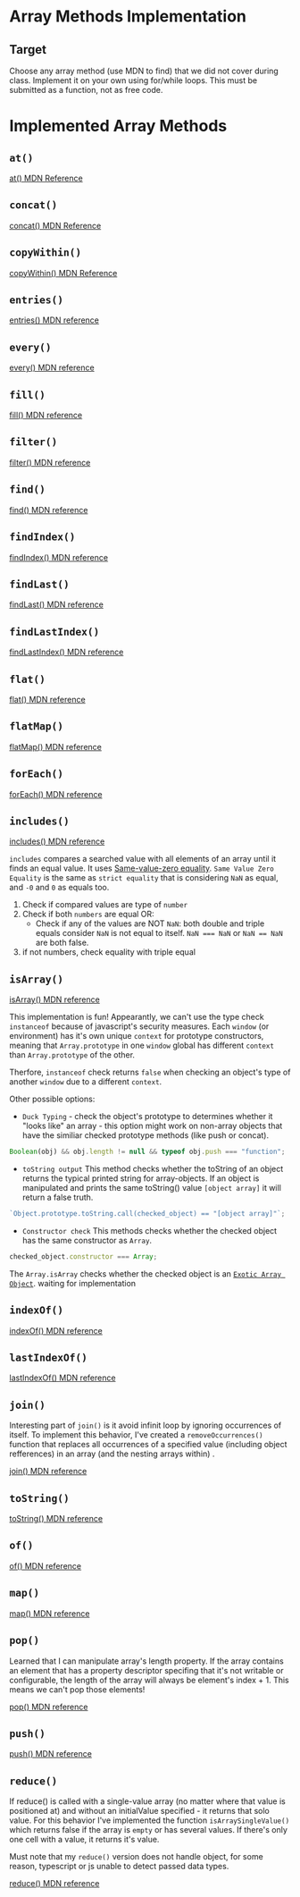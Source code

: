 # Array Methods Implementation

## Target

Choose any array method (use MDN to find) that we did not cover during class. Implement it on your own using for/while loops. This must be submitted as a function, not as free code.

# Implemented Array Methods

## `at()`

[at() MDN Reference](https://developer.mozilla.org/en-US/docs/Web/JavaScript/Reference/Global_Objects/Array/at)

## `concat()`

[concat() MDN Reference](https://developer.mozilla.org/en-US/docs/Web/JavaScript/Reference/Global_Objects/Array/concat)

## `copyWithin()`

[copyWithin() MDN Reference](https://developer.mozilla.org/en-US/docs/Web/JavaScript/Reference/Global_Objects/Array/copyWithin)

## `entries()`

[entries() MDN reference](https://developer.mozilla.org/en-US/docs/Web/JavaScript/Reference/Global_Objects/Array/entries)

## `every()`

[every() MDN reference](https://developer.mozilla.org/en-US/docs/Web/JavaScript/Reference/Global_Objects/Array/every)

## `fill()`

[fill() MDN reference](https://developer.mozilla.org/en-US/docs/Web/JavaScript/Reference/Global_Objects/Array/fill)

## `filter()`

[filter() MDN reference](https://developer.mozilla.org/en-US/docs/Web/JavaScript/Reference/Global_Objects/Array/filter)

## `find()`

[find() MDN reference](https://developer.mozilla.org/en-US/docs/Web/JavaScript/Reference/Global_Objects/Array/find)

## `findIndex()`

[findIndex() MDN reference](https://developer.mozilla.org/en-US/docs/Web/JavaScript/Reference/Global_Objects/Array/find)

## `findLast()`

[findLast() MDN reference](https://developer.mozilla.org/en-US/docs/Web/JavaScript/Reference/Global_Objects/Array/findLast)

## `findLastIndex()`

[findLastIndex() MDN reference](https://developer.mozilla.org/en-US/docs/Web/JavaScript/Reference/Global_Objects/Array/findLastIndex)

## `flat()`

[flat() MDN reference](https://developer.mozilla.org/en-US/docs/Web/JavaScript/Reference/Global_Objects/Array/flat)

## `flatMap()`

[flatMap() MDN reference](https://developer.mozilla.org/en-US/docs/Web/JavaScript/Reference/Global_Objects/Array/flatMap)

## `forEach()`

[forEach() MDN reference](https://developer.mozilla.org/en-US/docs/Web/JavaScript/Reference/Global_Objects/Array/forEach)

## `includes()`

[includes() MDN reference](https://developer.mozilla.org/en-US/docs/Web/JavaScript/Reference/Global_Objects/Array/includes)

`includes` compares a searched value with all elements of an array until it finds an equal value.
It uses [Same-value-zero equality](https://developer.mozilla.org/en-US/docs/Web/JavaScript/Equality_comparisons_and_sameness#same-value-zero_equality).
`Same Value Zero Equality` is the same as `strict equality` that is considering `NaN` as equal, and `-0` and `0` as equals too.

1. Check if compared values are type of `number`
2. Check if both `numbers` are equal OR:
   - Check if any of the values are NOT `NaN`: both double and triple equals consider `NaN` is not equal to itself. `NaN === NaN` or `NaN == NaN` are both false.
3. if not numbers, check equality with triple equal

## `isArray()`

[isArray() MDN reference](https://developer.mozilla.org/en-US/docs/Web/JavaScript/Reference/Global_Objects/Array/isArray)

This implementation is fun!
Appearantly, we can't use the type check `instanceof` because of javascript's security measures.
Each `window` (or environment) has it's own unique `context` for prototype constructors, meaning that `Array.prototype` in one `window` global has different `context` than `Array.prototype` of the other.

Therfore, `instanceof` check returns `false` when checking an object's type of another `window` due to a different `context`.

Other possible options:

- `Duck Typing` - check the object's prototype to determines whether it "looks like" an array - this option might work on non-array objects that have the similiar checked prototype methods (like push or concat).

```js
Boolean(obj) && obj.length != null && typeof obj.push === "function";
```

- `toString output` This method checks whether the toString of an object returns the typical printed string for array-objects. If an object is manipulated and prints the same toString() value `[object array]` it will return a false truth.

```js
`Object.prototype.toString.call(checked_object) == "[object array]"`;
```

- `Constructor check` This methods checks whether the checked object has the same constructor as `Array`.

```js
checked_object.constructor === Array;
```

The `Array.isArray` checks whether the checked object is an [`Exotic Array Object`](https://262.ecma-international.org/12.0/#array-exotic-object). waiting for implementation

## `indexOf()`

[indexOf() MDN reference](https://developer.mozilla.org/en-US/docs/Web/JavaScript/Reference/Global_Objects/Array/indexOf)

## `lastIndexOf()`

[lastIndexOf() MDN reference](https://developer.mozilla.org/en-US/docs/Web/JavaScript/Reference/Global_Objects/Array/lastIndexOf)

## `join()`

Interesting part of `join()` is it avoid infinit loop by ignoring occurrences of itself.
To implement this behavior, I've created a `removeOccurrences()` function that replaces all occurrences of a specified value (including object refferences) in an array (and the nesting arrays within) .

[join() MDN reference](https://developer.mozilla.org/en-US/docs/Web/JavaScript/Reference/Global_Objects/Array/join)

## `toString()`

[toString() MDN reference](https://developer.mozilla.org/en-US/docs/Web/JavaScript/Reference/Global_Objects/Array/toString)

## `of()`

[of() MDN reference](https://developer.mozilla.org/en-US/docs/Web/JavaScript/Reference/Global_Objects/Array/of)

## `map()`

[map() MDN reference](https://developer.mozilla.org/en-US/docs/Web/JavaScript/Reference/Global_Objects/Array/map)

## `pop()`

Learned that I can manipulate array's length property.
If the array contains an element that has a property descriptor specifing that it's not writable or configurable, the length of the array will always be element's index + 1.
This means we can't pop those elements!

[pop() MDN reference](https://developer.mozilla.org/en-US/docs/Web/JavaScript/Reference/Global_Objects/Array/map)

## `push()`

[push() MDN reference](https://developer.mozilla.org/en-US/docs/Web/JavaScript/Reference/Global_Objects/Array/push)

## `reduce()`

If reduce() is called with a single-value array (no matter where that value is positioned at) and without an initialValue specified - it returns that solo value.
For this behavior I've implemented the function `isArraySingleValue()` which returns false if the array is `empty` or has several values. If there's only one cell with a value, it returns it's value.

Must note that my `reduce()` version does not handle object, for some reason, typescript or js unable to detect passed data types.

[reduce() MDN reference](https://developer.mozilla.org/en-US/docs/Web/JavaScript/Reference/Global_Objects/Array/reduce)
